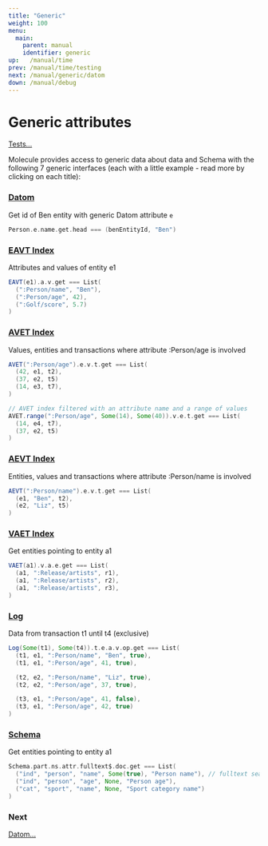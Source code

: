 ```yaml
---
title: "Generic"
weight: 100
menu:
  main:
    parent: manual
    identifier: generic
up:   /manual/time
prev: /manual/time/testing
next: /manual/generic/datom
down: /manual/debug
---
```


# Generic attributes

[Tests...](https://github.com/scalamolecule/molecule/tree/master/coretests/src/test/scala/molecule/coretests/generic)

Molecule provides access to generic data about data and Schema with the following 7 generic interfaces (each with a little example - 
read more by clicking on each title):


### [Datom](datom)

Get id of Ben entity with generic Datom attribute `e`
```scala
Person.e.name.get.head === (benEntityId, "Ben")
```

### [EAVT Index](indexes)

Attributes and values of entity e1
```scala
EAVT(e1).a.v.get === List(
  (":Person/name", "Ben"),
  (":Person/age", 42),
  (":Golf/score", 5.7)
)
``` 

### [AVET Index](indexes)

Values, entities and transactions where attribute :Person/age is involved
```scala
AVET(":Person/age").e.v.t.get === List(
  (42, e1, t2),
  (37, e2, t5)
  (14, e3, t7),
)

// AVET index filtered with an attribute name and a range of values
AVET.range(":Person/age", Some(14), Some(40)).v.e.t.get === List(
  (14, e4, t7),
  (37, e2, t5)
)
``` 

### [AEVT Index](indexes)

Entities, values and transactions where attribute :Person/name is involved 
```scala
AEVT(":Person/name").e.v.t.get === List(
  (e1, "Ben", t2),
  (e2, "Liz", t5)
)
``` 

### [VAET Index](indexes)

Get entities pointing to entity a1
```scala
VAET(a1).v.a.e.get === List(
  (a1, ":Release/artists", r1),
  (a1, ":Release/artists", r2),
  (a1, ":Release/artists", r3),
)
``` 

### [Log](log)

Data from transaction t1 until t4 (exclusive)
```scala
Log(Some(t1), Some(t4)).t.e.a.v.op.get === List(
  (t1, e1, ":Person/name", "Ben", true),
  (t1, e1, ":Person/age", 41, true),

  (t2, e2, ":Person/name", "Liz", true),
  (t2, e2, ":Person/age", 37, true),

  (t3, e1, ":Person/age", 41, false),
  (t3, e1, ":Person/age", 42, true)
)
``` 

### [Schema](schema)

Get entities pointing to entity a1 
```scala
Schema.part.ns.attr.fulltext$.doc.get === List(
  ("ind", "person", "name", Some(true), "Person name"), // fulltext search enabled
  ("ind", "person", "age", None, "Person age"),
  ("cat", "sport", "name", None, "Sport category name")
)
``` 


### Next

[Datom...](/manual/generic/datom)